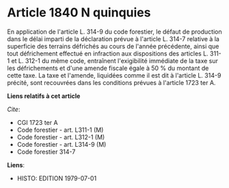# Article 1840 N quinquies

En application de l'article L. 314-9 du code forestier, le défaut de production dans le délai imparti de la déclaration
prévue à l'article L. 314-7 relative à la superficie des terrains défrichés au cours de l'année précédente, ainsi que tout
défrichement effectué en infraction aux dispositions des articles L. 311-1 et L. 312-1 du même code, entraînent l'exigibilité
immédiate de la taxe sur les défrichements et d'une amende fiscale égale à 50 % du montant de cette taxe. La taxe et
l'amende, liquidées comme il est dit à l'article L. 314-9 précité, sont recouvrées dans les conditions prévues à l'article
1723 ter A.

**Liens relatifs à cet article**

_Cite_:

  - CGI 1723 ter A
  - Code forestier - art. L311-1 (M)
  - Code forestier - art. L312-1 (M)
  - Code forestier - art. L314-9 (M)
  - Code forestier 314-7

**Liens**:

  - HISTO: EDITION 1979-07-01
